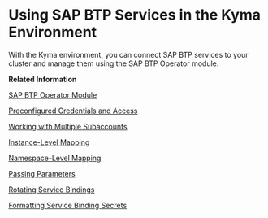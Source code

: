 <!-- loioea4dd81e49254dd482d32e3c20f4477a -->

# Using SAP BTP Services in the Kyma Environment

With the Kyma environment, you can connect SAP BTP services to your cluster and manage them using the SAP BTP Operator module.

**Related Information**  


[SAP BTP Operator Module](sap-btp-operator-module-50347ea.md "Use the SAP BTP Operator module to enable service management and consume SAP BTP services from your Kyma cluster.")

[Preconfigured Credentials and Access](preconfigured-credentials-and-access-ab106d7.md "When you create SAP BTP, Kyma runtime, all necessary resources for consuming SAP BTP services are created, and the basic cluster access is configured.")

[Working with Multiple Subaccounts](working-with-multiple-subaccounts-862dd6a.md "With the SAP BTP Operator module, you can create configurations for several subaccounts in a single Kyma cluster.")

[Instance-Level Mapping](instance-level-mapping-d9e9c7f.md "You can map a Kubernetes service instance to an SAP Service Manager instance in a given subaccount. The Service Manager instance is then used to provision that service instance.")

[Namespace-Level Mapping](namespace-level-mapping-63ad410.md "You can map a Kubernetes namespace to an SAP Service Manager instance in a given subaccount. The Service Manager instance is then used to provision all service instances in that namespace.")

[Passing Parameters](passing-parameters-2cfd47c.md "You can set input parameters for your resources.")

[Rotating Service Bindings](rotating-service-bindings-37ac30a.md "Enhance security by automatically rotating the credentials associated with your service bindings. This process involves generating a new service binding while keeping the old credentials active for a specified period to ensure a smooth transition.")

[Formatting Service Binding Secrets](formatting-service-binding-secrets-4733eb5.md "Use different attributes in your ServiceBinding resource to generate different formats of your Secret resources.")

